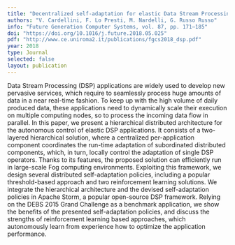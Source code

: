 ```yaml
---
title: "Decentralized self-adaptation for elastic Data Stream Processing"
authors: "V. Cardellini, F. Lo Presti, M. Nardelli, G. Russo Russo"
info: "Future Generation Computer Systems, vol. 87, pp. 171–185"
doi: "https://doi.org/10.1016/j.future.2018.05.025"
pdf: "http://www.ce.uniroma2.it/publications/fgcs2018_dsp.pdf"
year: 2018
type: Journal
selected: false
layout: publication
---
```


Data Stream Processing (DSP) applications are widely used to develop new
pervasive services, which require to seamlessly process huge amounts of data in
a near real-time fashion. To keep up with the high volume of daily produced
data, these applications need to dynamically scale their execution on multiple
computing nodes, so to process the incoming data flow in parallel. In this
paper, we present a hierarchical distributed architecture for the autonomous
control of elastic DSP applications. It consists of a two-layered hierarchical
solution, where a centralized per-application component coordinates the run-time
adaptation of subordinated distributed components, which, in turn, locally
control the adaptation of single DSP operators. Thanks to its features, the
proposed solution can efficiently run in large-scale Fog computing environments.
Exploiting this framework, we design several distributed self-adaptation
policies, including a popular threshold-based approach and two reinforcement
learning solutions. We integrate the hierarchical architecture and the devised
self-adaptation policies in Apache Storm, a popular open-source DSP framework.
Relying on the DEBS 2015 Grand Challenge as a benchmark application, we show the
benefits of the presented self-adaptation policies, and discuss the strengths of
reinforcement learning based approaches, which autonomously learn from
experience how to optimize the application performance.

